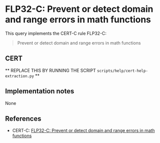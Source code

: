 # FLP32-C: Prevent or detect domain and range errors in math functions

This query implements the CERT-C rule FLP32-C:

> Prevent or detect domain and range errors in math functions


## CERT

** REPLACE THIS BY RUNNING THE SCRIPT `scripts/help/cert-help-extraction.py` **

## Implementation notes

None

## References

* CERT-C: [FLP32-C: Prevent or detect domain and range errors in math functions](https://wiki.sei.cmu.edu/confluence/display/c)

